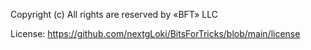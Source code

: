 Copyright (c) All rights are reserved by «BFT» LLC 

License: https://github.com/nextgLoki/BitsForTricks/blob/main/license
